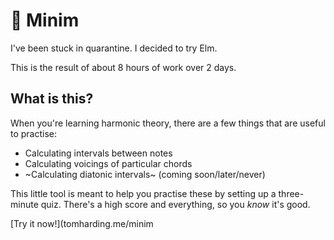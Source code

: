 # 🎹 Minim

I've been stuck in quarantine. I decided to try Elm.

This is the result of about 8 hours of work over 2 days.

## What is this?

When you're learning harmonic theory, there are a few things that are useful to
practise:

- Calculating intervals between notes
- Calculating voicings of particular chords
- ~Calculating diatonic intervals~ (coming soon/later/never)

This little tool is meant to help you practise these by setting up a
three-minute quiz. There's a high score and everything, so you _know_ it's
good.

[Try it now!](tomharding.me/minim
